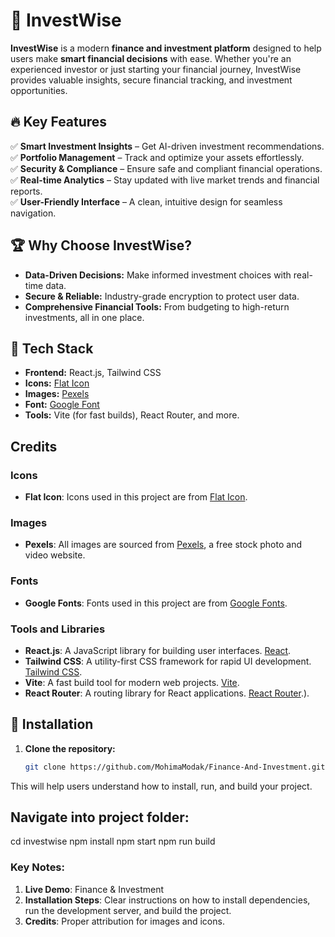 # 🚀 InvestWise  

**InvestWise** is a modern **finance and investment platform** designed to help users make **smart financial decisions** with ease. Whether you're an experienced investor or just starting your financial journey, InvestWise provides valuable insights, secure financial tracking, and investment opportunities.  

## 🔥 Key Features  
✅ **Smart Investment Insights** – Get AI-driven investment recommendations.  
✅ **Portfolio Management** – Track and optimize your assets effortlessly.  
✅ **Security & Compliance** – Ensure safe and compliant financial operations.  
✅ **Real-time Analytics** – Stay updated with live market trends and financial reports.  
✅ **User-Friendly Interface** – A clean, intuitive design for seamless navigation.  

## 🏆 Why Choose InvestWise?  
- **Data-Driven Decisions:** Make informed investment choices with real-time data.  
- **Secure & Reliable:** Industry-grade encryption to protect user data.  
- **Comprehensive Financial Tools:** From budgeting to high-return investments, all in one place.  

## 📌 Tech Stack  
- **Frontend:** React.js, Tailwind CSS  
- **Icons:** [Flat Icon](https://www.flaticon.com)  
- **Images:** [Pexels](https://www.pexels.com/)
- **Font:** [Google Font](https://fonts.google.com/)
- **Tools:** Vite (for fast builds), React Router, and more.

## Credits

### **Icons**
- **Flat Icon**: Icons used in this project are from [Flat Icon](https://www.flaticon.com).

### **Images**
- **Pexels**: All images are sourced from [Pexels](https://www.pexels.com), a free stock photo and video website.

### **Fonts**
- **Google Fonts**: Fonts used in this project are from [Google Fonts](https://fonts.google.com).

### **Tools and Libraries**
- **React.js**: A JavaScript library for building user interfaces. [React](https://reactjs.org).
- **Tailwind CSS**: A utility-first CSS framework for rapid UI development. [Tailwind CSS](https://tailwindcss.com).
- **Vite**: A fast build tool for modern web projects. [Vite](https://vitejs.dev).
- **React Router**: A routing library for React applications. [React Router](https://reactrouter.com).).

## 🚀 Installation  

1. **Clone the repository:**  
   ```bash
   git clone https://github.com/MohimaModak/Finance-And-Investment.git

This will help users understand how to install, run, and build your project.

 ## **Navigate into project folder**:
cd investwise
npm install
npm start
npm run build
 
### **Key Notes:**
1. **Live Demo**: Finance & Investment
2. **Installation Steps**: Clear instructions on how to install dependencies, run the development server, and build the project.
3. **Credits**: Proper attribution for images and icons.


